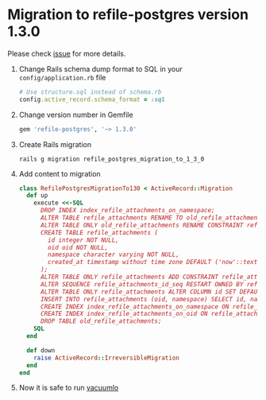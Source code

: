# Migration to refile-postgres version 1.3.0

Please check [issue](https://github.com/krists/refile-postgres/issues/9) for more details.

1) Change Rails schema dump format to SQL in your `config/application.rb` file
   ```ruby
   # Use structure.sql instead of schema.rb
   config.active_record.schema_format = :sql
   ```
2) Change version number in Gemfile
   ```ruby
   gem 'refile-postgres', '~> 1.3.0'
   ```
3) Create Rails migration
   ```
   rails g migration refile_postgres_migration_to_1_3_0
   ```
4) Add content to migration
   ```ruby
   class RefilePostgresMigrationTo130 < ActiveRecord::Migration
     def up
       execute <<-SQL
         DROP INDEX index_refile_attachments_on_namespace;
         ALTER TABLE refile_attachments RENAME TO old_refile_attachments;
         ALTER TABLE ONLY old_refile_attachments RENAME CONSTRAINT refile_attachments_pkey TO old_refile_attachments_pkey;
         CREATE TABLE refile_attachments (
           id integer NOT NULL,
           oid oid NOT NULL,
           namespace character varying NOT NULL,
           created_at timestamp without time zone DEFAULT ('now'::text)::timestamp without time zone
         );
         ALTER TABLE ONLY refile_attachments ADD CONSTRAINT refile_attachments_pkey PRIMARY KEY (id);
         ALTER SEQUENCE refile_attachments_id_seq RESTART OWNED BY refile_attachments.id;
         ALTER TABLE ONLY refile_attachments ALTER COLUMN id SET DEFAULT nextval('refile_attachments_id_seq'::regclass);
         INSERT INTO refile_attachments (oid, namespace) SELECT id, namespace FROM old_refile_attachments;
         CREATE INDEX index_refile_attachments_on_namespace ON refile_attachments USING btree (namespace);
         CREATE INDEX index_refile_attachments_on_oid ON refile_attachments USING btree (oid);
         DROP TABLE old_refile_attachments;
       SQL
     end

     def down
       raise ActiveRecord::IrreversibleMigration
     end
   end
   ```
5) Now it is safe to run [vacuumlo](http://www.postgresql.org/docs/9.5/static/vacuumlo.html)
